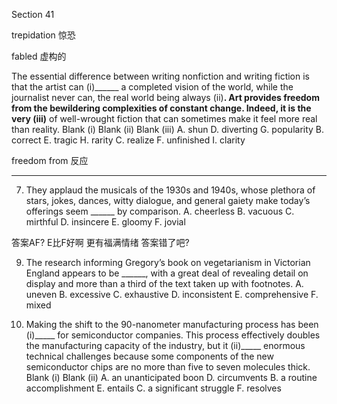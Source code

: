 Section 41 

trepidation 	惊恐

fabled	虚构的





The essential difference between writing nonfiction and writing fiction is that the artist can (i)______ a completed vision of the world, while the journalist never can, the real world being always (ii)______. Art provides freedom from the bewildering complexities of constant change. Indeed, it is the very (iii)______ of well-wrought fiction that can sometimes make it feel more real than reality.
Blank (i) Blank (ii) Blank (iii)
A. shun D. diverting G. popularity
B. correct E. tragic H. rarity
C. realize F. unfinished I. clarity

freedom from 反应

----





7. They applaud the musicals of the 1930s and 1940s, whose plethora of stars, jokes, dances, witty dialogue, and general gaiety make today’s offerings seem ______ by comparison.
   A. cheerless
     B. vacuous
     C. mirthful
     D. insincere
     E. gloomy
     F. jovial

  答案AF? E比F好啊 更有福满情绪  答案错了吧?

9. The research informing Gregory’s book on vegetarianism in Victorian England appears to be ______, with a great deal of revealing detail on display and more than a third of the text taken up with footnotes.
   A. uneven
     B. excessive
     C. exhaustive
     D. inconsistent
     E. comprehensive
     F. mixed

3. Making the shift to the 90-nanometer manufacturing process has been (i)_____ for semiconductor companies. This process effectively doubles the manufacturing capacity of the industry, but it (ii)_____ enormous technical challenges because some components of the new semiconductor chips are no more than five to seven molecules thick.
Blank (i) Blank (ii)
A. an unanticipated boon D. circumvents
B. a routine accomplishment E. entails
C. a significant struggle F. resolves